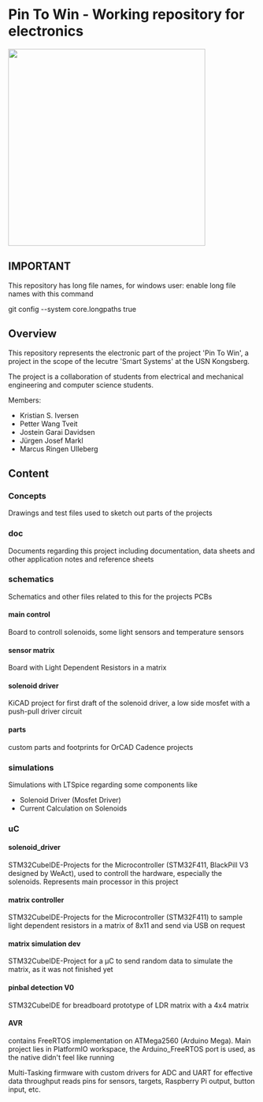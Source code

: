# Pin To Win - Working repository for electronics



<img src="Images/IMG_3024.JPG" width="400px">


## IMPORTANT

This repository has long file names, for windows user: enable long file names with this command

git config --system core.longpaths true



## Overview

This repository represents the electronic part of the project 'Pin To Win', a project in the scope of the lecutre 'Smart Systems' at the USN Kongsberg. 

The project is a collaboration of students from electrical and mechanical engineering and computer science students. 

Members: 
* Kristian S. Iversen
* Petter Wang Tveit
* Jostein Garai Davidsen
* Jürgen Josef Markl
* Marcus Ringen Ulleberg


## Content

### Concepts

Drawings and test files used to sketch out parts of the projects

### doc

Documents regarding this project including documentation, data sheets and other application notes and reference sheets

### schematics

Schematics and other files related to this for the projects PCBs
#### main control
Board to controll solenoids, some light sensors and temperature sensors

#### sensor matrix
Board with Light Dependent Resistors in a matrix

#### solenoid driver
KiCAD project for first draft of the solenoid driver, a low side mosfet with a push-pull driver circuit

#### parts
custom parts and footprints for OrCAD Cadence projects

### simulations

Simulations with LTSpice regarding some components like 
* Solenoid Driver (Mosfet Driver)
* Current Calculation on Solenoids


### uC

#### solenoid_driver
STM32CubeIDE-Projects for the Microcontroller (STM32F411,  BlackPill V3 designed by WeAct), used to controll the hardware, especially the solenoids. Represents main processor in this project

#### matrix controller
STM32CubeIDE-Projects for the Microcontroller (STM32F411) to sample light dependent resistors in a matrix of 8x11 and send via USB on request

#### matrix simulation dev
STM32CubeIDE-Project for a µC to send random data to simulate the matrix, as it was not finished yet

#### pinbal detection V0
STM32CubeIDE for breadboard prototype of LDR matrix with a 4x4 matrix

#### AVR
contains FreeRTOS implementation on ATMega2560 (Arduino Mega). Main project lies in PlatformIO workspace, the Arduino_FreeRTOS port is used, as the native didn't feel like running

Multi-Tasking firmware with custom drivers for ADC and UART for effective data throughput
reads pins for sensors, targets, Raspberry Pi output, button input, etc. 






